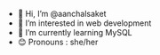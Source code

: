 - 👋 Hi, I’m @aanchalsaket
- 👀 I’m interested in web development
- 🌱 I’m currently learning MySQL
- 😊 Pronouns : she/her
 

<!---
aanchalsaket/aanchalsaket is a ✨ special ✨ repository because its `README.md` (this file) appears on your GitHub profile.
You can click the Preview link to take a look at your changes.
--->
